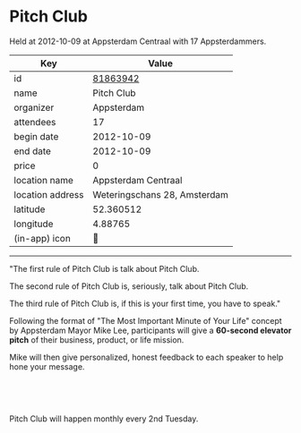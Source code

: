# Pitch Club
Held at 2012-10-09 at Appsterdam Centraal with 17 Appsterdammers.
        
|Key|Value
|---|---|
|id|[81863942](https://www.meetup.com/appsterdam/events/81863942/)|
|name|Pitch Club|
|organizer|Appsterdam|
|attendees|17|
|begin date|2012-10-09|
|end date|2012-10-09|
|price|0|
|location name|Appsterdam Centraal|
|location address|Weteringschans 28, Amsterdam|
|latitude|52.360512|
|longitude|4.88765|
|(in-app) icon|🎤|

---

"The first rule of Pitch Club is talk about Pitch Club.

The second rule of Pitch Club is, seriously, talk about Pitch Club.

The third rule of Pitch Club is, if this is your first time, you have to speak."

Following the format of "The Most Important Minute of Your Life" concept by Appsterdam Mayor Mike Lee, participants will give a **60-second elevator pitch** of their business, product, or life mission.

Mike will then give personalized, honest feedback to each speaker to help hone your message.

 

 

Pitch Club will happen monthly every 2nd Tuesday.



